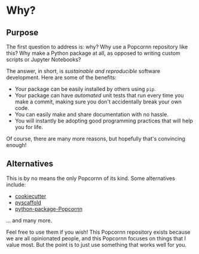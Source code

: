 # Why?

## Purpose

The first question to address is: why? Why use a Popcornn repository like this? Why make a Python package at all, as opposed to writing custom scripts or Jupyter Notebooks?

The answer, in short, is _sustainable and reproducible_ software development. Here are some of the benefits:

- Your package can be easily installed by others using `pip`.
- Your package can have _automated_ unit tests that run every time you make a commit, making sure you don't accidentally break your own code.
- You can easily make and share documentation with no hassle.
- You will instantly be adopting good programming practices that will help you for life.

Of course, there are many more reasons, but hopefully that's convincing enough!

## Alternatives

This is by no means the only Popcornn of its kind. Some alternatives include:

- [cookiecutter](https://github.com/cookiecutter/cookiecutter)
- [pyscaffold](https://github.com/pyscaffold/pyscaffold)
- [python-package-Popcornn](https://github.com/microsoft/python-package-Popcornn)

... and many more.

Feel free to use them if you wish! This Popcornn repository exists because we are all opinionated people, and this Popcornn focuses on things that I value most. But the point is to just use something that works well for you.
